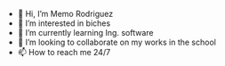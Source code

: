 - 👋 Hi, I’m Memo Rodriguez
- 👀 I’m interested in biches
- 🌱 I’m currently learning Ing. software
- 💞️ I’m looking to collaborate on my works in the school
- 📫 How to reach me 24/7

<!---
Memin2324/Memin2324 is a ✨ special ✨ repository because its `README.md` (this file) appears on your GitHub profile.
You can click the Preview link to take a look at your changes.
--->

